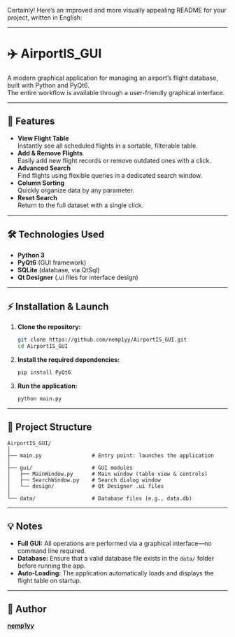 Certainly! Here’s an improved and more visually appealing README for your project, written in English:

---

# ✈️ AirportIS_GUI

A modern graphical application for managing an airport’s flight database, built with Python and PyQt6.  
The entire workflow is available through a user-friendly graphical interface.

---

## 🚀 Features

- **View Flight Table**  
  Instantly see all scheduled flights in a sortable, filterable table.
- **Add & Remove Flights**  
  Easily add new flight records or remove outdated ones with a click.
- **Advanced Search**  
  Find flights using flexible queries in a dedicated search window.
- **Column Sorting**  
  Quickly organize data by any parameter.
- **Reset Search**  
  Return to the full dataset with a single click.

---

## 🛠️ Technologies Used

- **Python 3**
- **PyQt6** (GUI framework)
- **SQLite** (database, via QtSql)
- **Qt Designer** (.ui files for interface design)

---

## ⚡ Installation & Launch

1. **Clone the repository:**
    ```bash
    git clone https://github.com/nemp1yy/AirportIS_GUI.git
    cd AirportIS_GUI
    ```

2. **Install the required dependencies:**
    ```bash
    pip install PyQt6
    ```

3. **Run the application:**
    ```bash
    python main.py
    ```

---

## 📁 Project Structure

```
AirportIS_GUI/
│
├── main.py                # Entry point: launches the application
│
├── gui/                   # GUI modules
│   ├── MainWindow.py      # Main window (table view & controls)
│   ├── SearchWindow.py    # Search dialog window
│   └── design/            # Qt Designer .ui files
│
└── data/                  # Database files (e.g., data.db)
```

---

## 💡 Notes

- **Full GUI:** All operations are performed via a graphical interface—no command line required.
- **Database:** Ensure that a valid database file exists in the `data/` folder before running the app.
- **Auto-Loading:** The application automatically loads and displays the flight table on startup.

---

## 👤 Author

**[nemp1yy](https://github.com/nemp1yy)**
